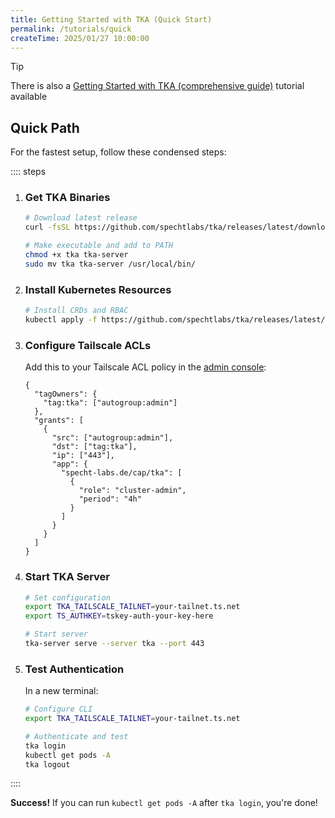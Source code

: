 ```yaml
---
title: Getting Started with TKA (Quick Start)
permalink: /tutorials/quick
createTime: 2025/01/27 10:00:00
---
```


> [!TIP]
> There is also a [Getting Started with TKA (comprehensive guide)](./comprehensive.md) tutorial available

<!-- @include: prerequisites.md -->

## Quick Path

For the fastest setup, follow these condensed steps:

:::: steps

1. ### Get TKA Binaries

   ```bash
   # Download latest release
   curl -fsSL https://github.com/spechtlabs/tka/releases/latest/download/tka-linux-amd64.tar.gz | tar -xz

   # Make executable and add to PATH
   chmod +x tka tka-server
   sudo mv tka tka-server /usr/local/bin/
   ```

2. ### Install Kubernetes Resources

   ```bash
   # Install CRDs and RBAC
   kubectl apply -f https://github.com/spechtlabs/tka/releases/latest/download/tka-k8s.yaml
   ```

3. ### Configure Tailscale ACLs

   Add this to your Tailscale ACL policy in the [admin console](https://login.tailscale.com/admin/acls):

   ```jsonc
   {
     "tagOwners": {
       "tag:tka": ["autogroup:admin"]
     },
     "grants": [
       {
         "src": ["autogroup:admin"],
         "dst": ["tag:tka"],
         "ip": ["443"],
         "app": {
           "specht-labs.de/cap/tka": [
             {
               "role": "cluster-admin",
               "period": "4h"
             }
           ]
         }
       }
     ]
   }
   ```

4. ### Start TKA Server

   ```bash
   # Set configuration
   export TKA_TAILSCALE_TAILNET=your-tailnet.ts.net
   export TS_AUTHKEY=tskey-auth-your-key-here

   # Start server
   tka-server serve --server tka --port 443
   ```

5. ### Test Authentication

   In a new terminal:

   ```bash
   # Configure CLI
   export TKA_TAILSCALE_TAILNET=your-tailnet.ts.net

   # Authenticate and test
   tka login
   kubectl get pods -A
   tka logout
   ```

::::

**Success!** If you can run `kubectl get pods -A` after `tka login`, you're done!

<!-- @include: troubleshooting_and_next_steps.md -->
